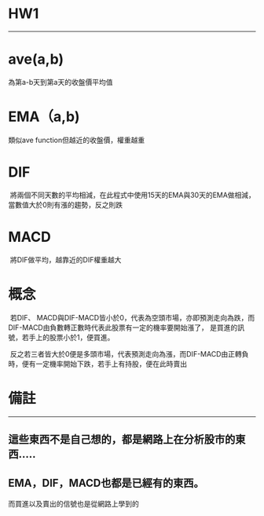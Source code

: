 # HW1
---
# ave(a,b)
為第a-b天到第a天的收盤價平均值

# EMA（a,b)
類似ave function但越近的收盤價，權重越重

# DIF
  將兩個不同天數的平均相減，在此程式中使用15天的EMA與30天的EMA做相減，當數值大於0則有漲的趨勢，反之則跌

# MACD
  將DIF做平均，越靠近的DIF權重越大
  
# 概念
  若DIF、 MACD與DIF-MACD皆小於0，代表為空頭市場，亦即預測走向為跌，而DIF-MACD由負數轉正數時代表此股票有一定的機率要開始漲了，
  是買進的訊號，若手上的股票小於1，便買進。

  反之若三者皆大於0便是多頭市場，代表預測走向為漲，而DIF-MACD由正轉負時，便有一定機率開始下跌，若手上有持股，便在此時賣出


# 備註
---
 這些東西不是自己想的，都是網路上在分析股市的東西.....
---
 EMA，DIF，MACD也都是已經有的東西。
---
 而買進以及賣出的信號也是從網路上學到的

  
